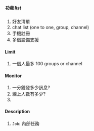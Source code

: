 ##### 功能 list
1. 好友清單
1. chat list (one to one, group, channel)
1. 手機註冊
1. 多個設備支援

#### Limit
1. 一個人最多 100 groups or channel


#### Monitor
1. 一分鐘發多少訊息?
1. 線上人數有多少?
1. 



#### Description
1. `Job`: 內部任務